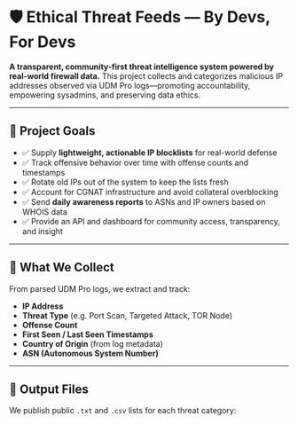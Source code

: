 # 🛡️ Ethical Threat Feeds — By Devs, For Devs

**A transparent, community-first threat intelligence system powered by real-world firewall data.** This project collects and categorizes malicious IP addresses observed via UDM Pro logs—promoting accountability, empowering sysadmins, and preserving data ethics.

---

## 🚀 Project Goals

- ✅ Supply **lightweight, actionable IP blocklists** for real-world defense
- ✅ Track offensive behavior over time with offense counts and timestamps
- ✅ Rotate old IPs out of the system to keep the lists fresh
- ✅ Account for CGNAT infrastructure and avoid collateral overblocking
- ✅ Send **daily awareness reports** to ASNs and IP owners based on WHOIS data
- ✅ Provide an API and dashboard for community access, transparency, and insight

---

## 📡 What We Collect

From parsed UDM Pro logs, we extract and track:

- **IP Address**
- **Threat Type** (e.g. Port Scan, Targeted Attack, TOR Node)
- **Offense Count**
- **First Seen / Last Seen Timestamps**
- **Country of Origin** (from log metadata)
- **ASN (Autonomous System Number)**

---

## 📁 Output Files

We publish public `.txt` and `.csv` lists for each threat category:
